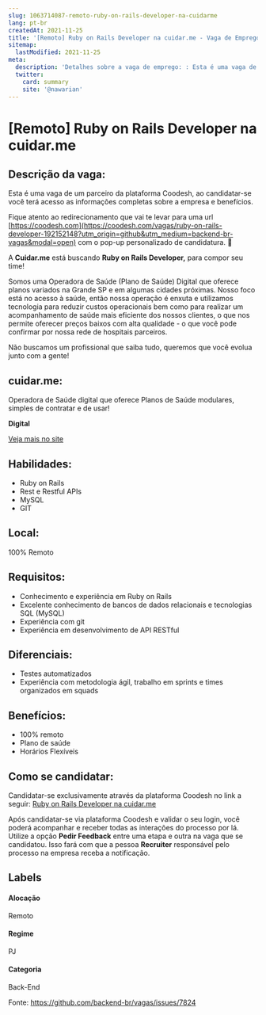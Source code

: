 ```yaml
---
slug: 1063714087-remoto-ruby-on-rails-developer-na-cuidarme
lang: pt-br
createdAt: 2021-11-25
title: '[Remoto] Ruby on Rails Developer na cuidar.me - Vaga de Emprego'
sitemap:
  lastModified: 2021-11-25
meta:
  description: 'Detalhes sobre a vaga de emprego: : Esta é uma vaga de um parceiro da plataforma Coodesh, ao candidatar-se você terá acesso as informações completas sobre a empresa e benefícios.  Fique atento ao redirecionamento que vai te levar para uma url [https://coodesh.com](https://coodesh.com/vagas/ruby-on-rails-developer-192152148?utm_origin=github&utm_medium=backend-br-vagas&modal=open) com o pop-up personalizado de candidatura. 👋 <p>A <strong>Cuidar.me</strong> está buscando <strong>Ruby on Rails Developer,</strong> para compor seu time!</p> <p>Somos uma Operadora de Saúde (Plano de Saúde) Digital que oferece planos variados na Grande SP e em algumas cidades próximas. Nosso foco está no acesso à saúde, então nossa operação é enxuta e utilizamos tecnologia para reduzir custos operacionais bem como para realizar um acompanhamento de saúde mais eficiente dos nossos clientes, o que nos permite oferecer preços baixos com alta qualidade - o que você pode confirmar por nossa rede de hospitais parceiros.</p> <p>Não buscamos um profissional que saiba tudo, queremos que você evolua junto com a gente!</p>'
  twitter:
    card: summary
    site: '@nawarian'
---
```


# [Remoto] Ruby on Rails Developer na cuidar.me

## Descrição da vaga: 
Esta é uma vaga de um parceiro da plataforma Coodesh, ao candidatar-se você terá acesso as informações completas sobre a empresa e benefícios.


Fique atento ao redirecionamento que vai te levar para uma url [https://coodesh.com](https://coodesh.com/vagas/ruby-on-rails-developer-192152148?utm_origin=github&utm_medium=backend-br-vagas&modal=open) com o pop-up personalizado de candidatura. 👋
<p>A <strong>Cuidar.me</strong> está buscando <strong>Ruby on Rails Developer,</strong> para compor seu time!</p>
<p>Somos uma Operadora de Saúde (Plano de Saúde) Digital que oferece planos variados na Grande SP e em algumas cidades próximas. Nosso foco está no acesso à saúde, então nossa operação é enxuta e utilizamos tecnologia para reduzir custos operacionais bem como para realizar um acompanhamento de saúde mais eficiente dos nossos clientes, o que nos permite oferecer preços baixos com alta qualidade - o que você pode confirmar por nossa rede de hospitais parceiros.</p>
<p>Não buscamos um profissional que saiba tudo, queremos que você evolua junto com a gente!</p>

## cuidar.me: 
 <p>Operadora de Saúde digital que oferece Planos de Saúde modulares, simples de contratar e de usar!</p>
<p><strong>Digital</strong></p><a href='https://coodesh.com/empresas/cuidarme'>Veja mais no site</a>

 ## Habilidades: 
 - Ruby on Rails 
- Rest e Restful APIs 
- MySQL 
- GIT
## Local: 
 100% Remoto
## Requisitos: 
 - Conhecimento e experiência em Ruby on Rails 
- Excelente conhecimento de bancos de dados relacionais e tecnologias SQL (MySQL) 
- Experiência com git 
- Experiência em desenvolvimento de API RESTful
## Diferenciais: 
 - Testes automatizados 
- Experiência com metodologia ágil, trabalho em sprints e times organizados em squads
## Benefícios: 
 - 100% remoto 
- Plano de saúde 
- Horários Flexíveis
## Como se candidatar:
Candidatar-se exclusivamente através da plataforma Coodesh no link a seguir: [Ruby on Rails Developer na cuidar.me](https://coodesh.com/vagas/ruby-on-rails-developer-192152148?utm_origin=github&utm_medium=backend-br-vagas&modal=open)


Após candidatar-se via plataforma Coodesh e validar o seu login, você poderá acompanhar e receber todas as interações do processo por lá. Utilize a opção **Pedir Feedback** entre uma etapa e outra na vaga que se candidatou. Isso fará com que a pessoa **Recruiter** responsável pelo processo na empresa receba a notificação.
## Labels
#### Alocação
Remoto
#### Regime
PJ
#### Categoria
Back-End

Fonte: https://github.com/backend-br/vagas/issues/7824